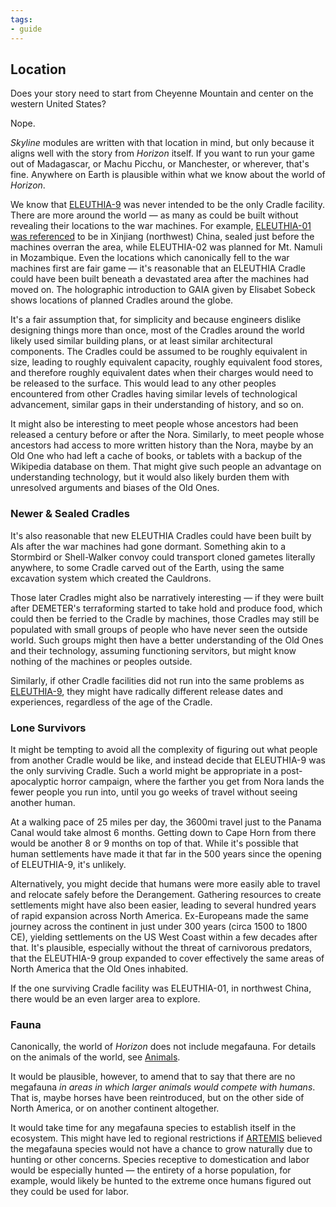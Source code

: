 ```yaml
---
tags:
- guide
---
```


## Location

Does your story need to start from Cheyenne Mountain and center on the western United States?

Nope.

_Skyline_ modules are written with that location in mind, but only because it aligns well with the story from _Horizon_ itself.
If you want to run your game out of Madagascar, or Machu Picchu, or Manchester, or wherever, that's fine.
Anywhere on Earth is plausible within what we know about the world of _Horizon_.

We know that [ELEUTHIA-9](240-eleuthia.md) was never intended to be the only Cradle facility.
There are more around the world — as many as could be built without revealing their locations to the war machines.
For example, [ELEUTHIA-01 was referenced](https://horizon.fandom.com/wiki/Cradle_Sealed) to be in Xinjiang (northwest) China, sealed just before the machines overran the area, while ELEUTHIA-02 was planned for Mt. Namuli in Mozambique.
Even the locations which canonically fell to the war machines first are fair game — it's reasonable that an ELEUTHIA Cradle could have been built beneath a devastated area after the machines had moved on.
The holographic introduction to GAIA given by Elisabet Sobeck shows locations of planned Cradles around the globe.

It's a fair assumption that, for simplicity and because engineers dislike designing things more than once, most of the Cradles around the world likely used similar building plans, or at least similar architectural components.
The Cradles could be assumed to be roughly equivalent in size, leading to roughly equivalent capacity, roughly equivalent food stores, and therefore roughly equivalent dates when their charges would need to be released to the surface.
This would lead to any other peoples encountered from other Cradles having similar levels of technological advancement, similar gaps in their understanding of history, and so on.

It might also be interesting to meet people whose ancestors had been released a century before or after the Nora.
Similarly, to meet people whose ancestors had access to more written history than the Nora, maybe by an Old One who had left a cache of books, or tablets with a backup of the Wikipedia database on them.
That might give such people an advantage on understanding technology, but it would also likely burden them with unresolved arguments and biases of the Old Ones.

### Newer & Sealed Cradles

It's also reasonable that new ELEUTHIA Cradles could have been built by AIs after the war machines had gone dormant.
Something akin to a Stormbird or Shell-Walker convoy could transport cloned gametes literally anywhere, to some Cradle carved out of the Earth, using the same excavation system which created the Cauldrons.

Those later Cradles might also be narratively interesting — if they were built after DEMETER's terraforming started to take hold and produce food, which could then be ferried to the Cradle by machines, those Cradles may still be populated with small groups of people who have never seen the outside world.
Such groups might then have a better understanding of the Old Ones and their technology, assuming functioning servitors, but might know nothing of the machines or peoples outside.

Similarly, if other Cradle facilities did not run into the same problems as [ELEUTHIA-9](240-eleuthia.md), they might have radically different release dates and experiences, regardless of the age of the Cradle.

### Lone Survivors

It might be tempting to avoid all the complexity of figuring out what people from another Cradle would be like, and instead decide that ELEUTHIA-9 was the only surviving Cradle.
Such a world might be appropriate in a post-apocalyptic horror campaign, where the farther you get from Nora lands the fewer people you run into, until you go weeks of travel without seeing another human.

At a walking pace of 25 miles per day, the 3600mi travel just to the Panama Canal would take almost 6 months.
Getting down to Cape Horn from there would be another 8 or 9 months on top of that.
While it's possible that human settlements have made it that far in the 500 years since the opening of ELEUTHIA-9, it's unlikely.

Alternatively, you might decide that humans were more easily able to travel and relocate safely before the Derangement.
Gathering resources to create settlements might have also been easier, leading to several hundred years of rapid expansion across North America.
Ex-Europeans made the same journey across the continent in just under 300 years (circa 1500 to 1800 CE), yielding settlements on the US West Coast within a few decades after that.
It's plausible, especially without the threat of carnivorous predators, that the ELEUTHIA-9 group expanded to cover effectively the same areas of North America that the Old Ones inhabited. 

If the one surviving Cradle facility was ELEUTHIA-01, in northwest China, there would be an even larger area to explore.

### Fauna

Canonically, the world of _Horizon_ does not include megafauna.
For details on the animals of the world, see [Animals](740-animals.md).

It would be plausible, however, to amend that to say that there are no megafauna _in areas in which larger animals would compete with humans_.
That is, maybe horses have been reintroduced, but on the other side of North America, or on another continent altogether.

It would take time for any megafauna species to establish itself in the ecosystem.
This might have led to regional restrictions if [ARTEMIS](230-artemis.md) believed the megafauna species would not have a chance to grow naturally due to hunting or other concerns.
Species receptive to domestication and labor would be especially hunted — the entirety of a horse population, for example, would likely be hunted to the extreme once humans figured out they could be used for labor.
